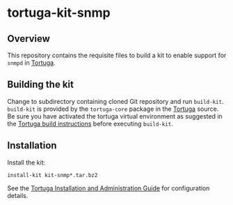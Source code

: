 # tortuga-kit-snmp

## Overview

This repository contains the requisite files to build a kit
to enable support for `snmpd` in [Tortuga][].

## Building the kit

Change to subdirectory containing cloned Git repository and run `build-kit`.
`build-kit` is provided by the `tortuga-core` package in the [Tortuga][] source.
Be sure you have activated the tortuga virtual environment as suggested in the [Tortuga build instructions](https://github.com/UnivaCorporation/tortuga#build-instructions) before executing `build-kit`.

## Installation

Install the kit:

```shell
install-kit kit-snmp*.tar.bz2
```

See the [Tortuga Installation and Administration Guide](https://github.com/UnivaCorporation/tortuga/blob/master/doc/tortuga-6-admin-guide.md) for configuration
details.

[Tortuga]: https://github.com/UnivaCorporation/tortuga "Tortuga"
